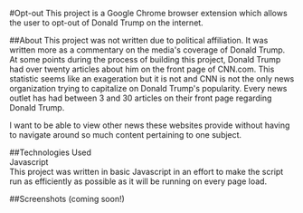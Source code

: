 #Opt-out
This project is a Google Chrome browser extension which allows the user to opt-out of Donald Trump on the internet.  

##About
This project was not written due to political affiliation.  It was written more as a commentary on the media's coverage of Donald Trump.  At some points during the process of building this project, Donald Trump had over twenty articles about him on the front page of CNN.com.  This statistic seems like an exageration but it is not and CNN is not the only news organization trying to capitalize on Donald Trump's popularity.  Every news outlet has had between 3 and 30 articles on their front page regarding Donald Trump.  

I want to be able to view other news these websites provide without having to navigate around so much content pertaining to one subject.  

##Technologies Used  
Javascript  
This project was written in basic Javascript in an effort to make the script run as efficiently as possible as it will be running on every page load.  

##Screenshots (coming soon!)  
